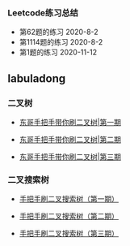 ### Leetcode练习总结

* 第62题的练习 2020-8-2
* 第1114题的练习 2020-8-2
* 第1题的练习 2020-11-12



## labuladong

### 二叉树

- [东哥手把手带你刷二叉树|第一期](https://labuladong.gitee.io/algo/2/19/22/)

- [东哥手把手带你刷二叉树|第二期](https://mp.weixin.qq.com/s/OlpaDhPDTJlQ5MJ8tsARlA)

- [东哥手把手带你刷二叉树|第三期](https://mp.weixin.qq.com/s/LJbpo49qppIeRs-FbgjsSQ)


### 二叉搜索树

- [手把手刷二叉搜索树（第一期）](https://mp.weixin.qq.com/s/ioyqagZLYrvdlZyOMDjrPw)

- [手把手刷二叉搜索树（第二期）](https://mp.weixin.qq.com/s/SuGAvV9zOi4viaeyjWhzDw)

- [手把手刷二叉搜索树（第三期）](https://mp.weixin.qq.com/s/kcwz2lyRxxOsC3n11qdVSw)




